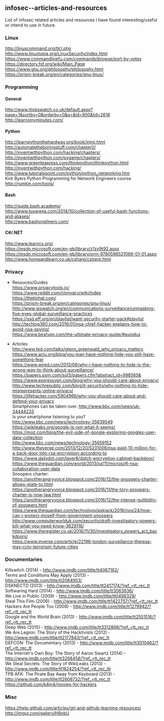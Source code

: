 ## infosec--articles-and-resources
List of infosec related articles and resources I have found interesting/useful or intend to use in future.

### Linux
http://linuxcommand.org/tlcl.php  
http://www.linuxtopia.org/LinuxSecurity/index.html  
https://www.commandlinefu.com/commands/browse/sort-by-votes  
https://directory.fsf.org/wiki/Main_Page  
https://www.gnu.org/philosophy/philosophy.html  
https://prism-break.org/en/categories/gnu-linux/  


### Programming
#### General
http://www.itjobswatch.co.uk/default.aspx?page=1&sortby=0&orderby=0&q=&id=900&lid=2618  
http://learnxinyminutes.com/

#### Python
http://learnpythonthehardway.org/book/intro.html  
http://automatetheboringstuff.com/chapter0/  
http://inventwithpython.com/hacking/chapters/  
http://inventwithpython.com/pygame/chapters/  
http://www.greenteapress.com/thinkpython/thinkpython.html  
http://inventwithpython.com/hacking/  
http://www.tutorialspoint.com/python/python_networking.htm  
Kirk Byers Python Programming for Network Engineers course  
http://rumkin.com/tools/  

#### Bash
http://guide.bash.academy/  
http://www.tuxarena.com/2014/10/collection-of-useful-bash-functions-and-aliases/  
http://www.bashoneliners.com/  

#### C#/.NET
http://www.learncs.org/  
https://msdn.microsoft.com/en-gb/library/z1zx9t92.aspx  
https://msdn.microsoft.com/en-gb/library/orm-9780596521066-01-01.aspx  
http://www.homeandlearn.co.uk/csharp/csharp.html  


### Privacy
* Resouces/Guides  
https://www.privacytools.io/  
https://www.reddit.com/r/privacy/wiki/index  
https://thetinhat.com/  
https://prism-break.org/en/categories/gnu-linux/  
http://www.giswatch.org/en/communications-surveillance/unmasking-five-eyes-global-surveillance-practices  
https://ssd.eff.org/en/playlist/want-security-starter-pack#playlist  
http://techlog360.com/2016/01/nsa-chief-hacker-explains-how-to-avoid-nsa-spying/  
https://www.bestvpn.com/the-ultimate-privacy-guide/#avoidus  

* Articles  
http://www.ted.com/talks/glenn_greenwald_why_privacy_matters  
https://www.aclu.org/blog/you-may-have-nothing-hide-you-still-have-something-fear  
https://www.wired.com/2013/06/why-i-have-nothing-to-hide-is-the-wrong-way-to-think-about-surveillance/  
https://papers.ssrn.com/sol3/papers.cfm?abstract_id=998565&  
https://www.expressvpn.com/blog/why-you-should-care-about-privacy/  
http://www.techrepublic.com/blog/it-security/why-nothing-to-hide-misrepresents-online-privacy/  
https://lifehacker.com/5904966/why-you-should-care-about-and-defend-your-privacy  
Smartphones can be taken over. http://www.bbc.com/news/uk-34444233  
Is your smartphone listening to you? http://www.bbc.com/news/technology-35639549  
https://wikileaks.org/google-is-not-what-it-seems/  
https://moz.com/blog/the-evil-side-of-google-exploring-googles-user-data-collection  
http://www.bbc.com/news/technology-35659152  
http://www.theverge.com/2013/12/20/5231006/nsa-paid-10-million-for-a-back-door-into-rsa-encryption-according-to  
https://www.dailydot.com/layer8/dutch-encryption-cabinet-backdoor/  
https://www.theguardian.com/world/2013/jul/11/microsoft-nsa-collaboration-user-data  
Snoopers charter:  
https://anotherangryvoice.blogspot.com/2016/12/the-snoopers-charter-allows-state-to.html  
https://anotherangryvoice.blogspot.com/2016/11/the-tory-snoopers-charter-is-now-law.html  
https://anotherangryvoice.blogspot.com/2016/12/the-intense-gullibility-of-snoopers.html  
https://www.theguardian.com/technology/askjack/2016/nov/24/how-can-i-protect-myself-from-government-snoopers  
http://www.computerworlduk.com/security/draft-investigatory-powers-bill-what-you-need-know-3629116/  
https://www.theregister.co.uk/2016/11/30/investigatory_powers_act_backdoors/  
https://www.inverse.com/article/22198-london-surveillance-theresa-may-cctv-terrorism-future-cities

### Documentaries
Killswitch (2014) - http://www.imdb.com/title/tt4067162/  
Terms and Conditions May Apply (2013) - http://www.imdb.com/title/tt2084953/  
DSKNECTD (2013) - http://www.imdb.com/title/tt2417174/?ref_=tt_rec_tt  
Softwaring Hard (2014) - http://www.imdb.com/title/tt3063636/  
We Live in Public (2009) - http://www.imdb.com/title/tt0498329/  
Steal This Film (2006) - http://www.imdb.com/title/tt1422757/?ref_=tt_rec_tt  
Hackers Are People Too (2008) - http://www.imdb.com/title/tt1279942/?ref_=tt_rec_tt  
Google and the World Brain (2013) - http://www.imdb.com/title/tt2551516/?ref_=tt_rec_tt  
Deep Web (2015) - http://www.imdb.com/title/tt3312868/?ref_=tt_rec_tt  
We Are Legion: The Story of the Hacktivists (2012) - http://www.imdb.com/title/tt2177843/?ref_=tt_rec_tt  
DEFCON: The Documentary (2013) - http://www.imdb.com/title/tt3010462/?ref_=tt_rec_tt  
The Internet's Own Boy: The Story of Aaron Swartz (2014) - http://www.imdb.com/title/tt3268458/?ref_=tt_rec_tt  
We Steal Secrets: The Story of WikiLeaks (2013) - http://www.imdb.com/title/tt1824254/?ref_=tt_rec_tti  
TPB AFK: The Pirate Bay Away from Keyboard (2013) - http://www.imdb.com/title/tt2608732/?ref_=tt_rec_tt  
https://github.com/k4m4/movies-for-hackers  

### Misc
https://help.github.com/articles/git-and-github-learning-resources/  
http://imgur.com/gallery/H8obU  

